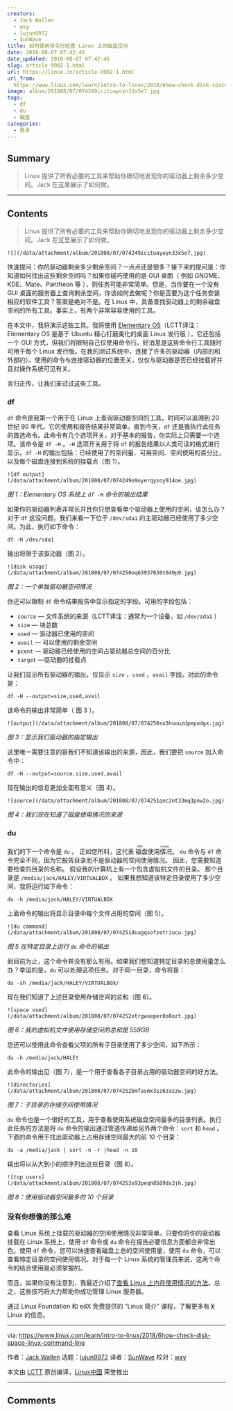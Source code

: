 ```yaml
---
creators:
  - Jack Wallen
  - wxy
  - lujun9972
  - SunWave
title: 如何使用命令行检查 Linux 上的磁盘空间
date: 2018-08-07 07:42:46
date_updated: 2018-08-07 07:42:46
slug: article-9902-1.html
url: https://linux.cn/article-9902-1.html
url_from: 
  https://www.linux.com/learn/intro-to-linux/2018/6how-check-disk-space-linux-command-line
image: album/201808/07/074249icituayoyn33x5e7.jpg
tags:
  - df
  - du
  - 磁盘
categories:
  - 技术
---
```


## Summary

> Linux 提供了所有必要的工具来帮助你确切地发现你的驱动器上剩余多少空间。Jack 在这里展示了如何做。

***

<!-- more -->

## Contents

> 
> Linux 提供了所有必要的工具来帮助你确切地发现你的驱动器上剩余多少空间。Jack 在这里展示了如何做。
> 
> 
> 

`![](/data/attachment/album/201808/07/074249icituayoyn33x5e7.jpg)`

快速提问：你的驱动器剩余多少剩余空间？一点点还是很多？接下来的提问是：你知道如何找出这些剩余空间吗？如果你碰巧使用的是 GUI 桌面（ 例如 GNOME、KDE、Mate、Pantheon 等 ），则任务可能非常简单。但是，当你要在一个没有 GUI 桌面的服务器上查询剩余空间，你该如何去做呢？你是否要为这个任务安装相应的软件工具？答案是绝对不是。在 Linux 中，具备查找驱动器上的剩余磁盘空间的所有工具。事实上，有两个非常容易使用的工具。

在本文中，我将演示这些工具。我将使用 [Elementary OS](https://elementary.io/%09)（LCTT译注：Elementary OS 是基于 Ubuntu 精心打磨美化的桌面 Linux 发行版 ），它还包括一个 GUI 方式，但我们将限制自己仅使用命令行。好消息是这些命令行工具随时可用于每个 Linux 发行版。在我的测试系统中，连接了许多的驱动器（内部的和外部的）。使用的命令与连接驱动器的位置无关，仅仅与驱动器是否已经挂载好并且对操作系统可见有关。

言归正传，让我们来试试这些工具。

### df

`df` 命令是我第一个用于在 Linux 上查询驱动器空间的工具，时间可以追溯到 20 世纪 90 年代。它的使用和报告结果非常简单。直到今天，`df` 还是我执行此任务的首选命令。此命令有几个选项开关，对于基本的报告，你实际上只需要一个选项。该命令是 `df -H` 。`-H` 选项开关用于将 `df` 的报告结果以人类可读的格式进行显示。`df -H` 的输出包括：已经使用了的空间量、可用空间、空间使用的百分比，以及每个磁盘连接到系统的挂载点（图 1）。

`![df output](/data/attachment/album/201808/07/074249o9oyerqysoy914oe.jpg)`

*图 1：Elementary OS 系统上 `df -H` 命令的输出结果*

如果你的驱动器列表非常长并且你只想查看单个驱动器上使用的空间，该怎么办？对于 `df` 这没问题。我们来看一下位于 `/dev/sda1` 的主驱动器已经使用了多少空间。为此，执行如下命令：

```shell
df -H /dev/sda1
```

输出将限于该驱动器（图 2）。

`![disk usage](/data/attachment/album/201808/07/074250oq63937030t049p9.jpg)`

*图 2：一个单独驱动器空间情况*

你还可以限制 `df` 命令结果报告中显示指定的字段。可用的字段包括：

* `source` — 文件系统的来源（LCTT译注：通常为一个设备，如 `/dev/sda1` ）
* `size` — 块总数
* `used` — 驱动器已使用的空间
* `avail` — 可以使用的剩余空间
* `pcent` — 驱动器已经使用的空间占驱动器总空间的百分比
* `target` —驱动器的挂载点

让我们显示所有驱动器的输出，仅显示 `size` ，`used` ，`avail` 字段。对此的命令是：

```shell
df -H --output=size,used,avail
```

该命令的输出非常简单（ 图 3 ）。

`![output](/data/attachment/album/201808/07/074250so3huouzdpepudgx.jpg)`

*图 3：显示我们驱动器的指定输出*

这里唯一需要注意的是我们不知道该输出的来源，因此，我们要把 `source` 加入命令中：

```shell
df -H --output=source,size,used,avail
```

现在输出的信息更加全面有意义（图 4）。

`![source](/data/attachment/album/201808/07/074251qnc2nt33mq3pnw2o.jpg)`

*图 4：我们现在知道了磁盘使用情况的来源*

### du

我们的下一个命令是 `du` 。 正如您所料，这代表<ruby> 磁盘使用情况 <rt>  disk usage </rt></ruby>。 `du` 命令与 `df` 命令完全不同，因为它报告目录而不是驱动器的空间使用情况。 因此，您需要知道要检查的目录的名称。 假设我的计算机上有一个包含虚拟机文件的目录。 那个目录是 `/media/jack/HALEY/VIRTUALBOX` 。 如果我想知道该特定目录使用了多少空间，我将运行如下命令：

```shell
du -h /media/jack/HALEY/VIRTUALBOX
```

上面命令的输出将显示目录中每个文件占用的空间（图 5）。

`![du command](/data/attachment/album/201808/07/074251doagqsofzetriucu.jpg)`

*图 5 在特定目录上运行 `du` 命令的输出*

到目前为止，这个命令并没有那么有用。如果我们想知道特定目录的总使用量怎么办？幸运的是，`du` 可以处理这项任务。对于同一目录，命令将是：

```shell
du -sh /media/jack/HALEY/VIRTUALBOX/
```

现在我们知道了上述目录使用存储空间的总和（图 6）。

`![space used](/data/attachment/album/201808/07/074252otrgwoeper8o8ozt.jpg)`

*图 6：我的虚拟机文件使用存储空间的总和是 559GB*

您还可以使用此命令查看父项的所有子目录使用了多少空间，如下所示：

```shell
du -h /media/jack/HALEY
```

此命令的输出见（图 7），是一个用于查看各子目录占用的驱动器空间的好方法。

`![directories](/data/attachment/album/201808/07/074252bmfasmx3sz6zazzw.jpg)`

*图 7：子目录的存储空间使用情况*

`du` 命令也是一个很好的工具，用于查看使用系统磁盘空间最多的目录列表。执行此任务的方法是将 `du` 命令的输出通过管道传递给另外两个命令：`sort` 和 `head` 。下面的命令用于找出驱动器上占用存储空间最大的前 10 个目录：

```shell
du -a /media/jack | sort -n -r |head -n 10
```

输出将以从大到小的顺序列出这些目录（图 8）。

`![top users](/data/attachment/album/201808/07/074253x93peqh8589dx3jh.jpg)`

*图 8：使用驱动器空间最多的 10 个目录*

### 没有你想像的那么难

查看 Linux 系统上挂载的驱动器的空间使用情况非常简单。只要你将你的驱动器挂载在 Linux 系统上，使用 `df` 命令或 `du` 命令在报告必要信息方面都会非常出色。使用 `df` 命令，您可以快速查看磁盘上总的空间使用量，使用 `du` 命令，可以查看特定目录的空间使用情况。对于每一个 Linux 系统的管理员来说，这两个命令的结合使用是必须掌握的。

而且，如果你没有注意到，我最近介绍了[查看 Linux 上内存使用情况的方法](https://www.linux.com/learn/5-commands-checking-memory-usage-linux%09)。总之，这些技巧将大力帮助你成功管理 Linux 服务器。

通过 Linux Foundation 和 edX 免费提供的 “Linux 简介” 课程，了解更多有关 Linux 的信息。

---

via: <https://www.linux.com/learn/intro-to-linux/2018/6how-check-disk-space-linux-command-line>

作者：[Jack Wallen](https://www.linux.com/users/jlwallen%09) 选题：[lujun9972](https://github.com/lujun9972) 译者：[SunWave](https://github.com/SunWave) 校对：[wxy](https://github.com/wxy)

本文由 [LCTT](https://github.com/LCTT/TranslateProject) 原创编译，[Linux中国](https://linux.cn/) 荣誉推出

***

## Comments
